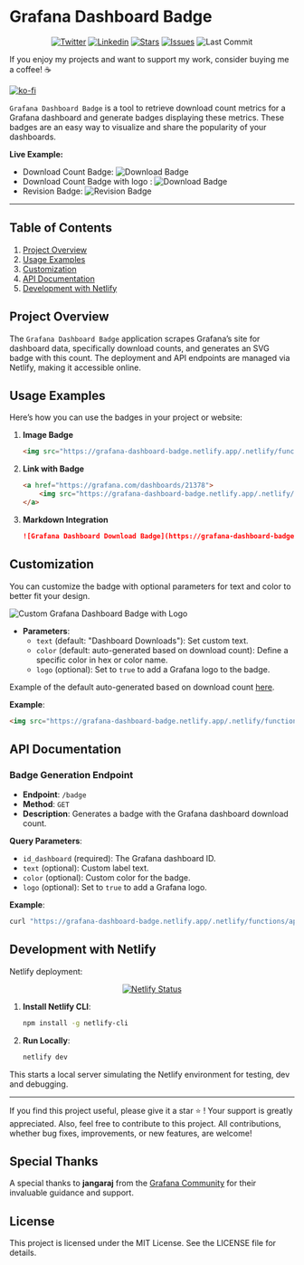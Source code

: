 # Grafana Dashboard Badge

<p align="center">
    <a href="https://twitter.com/cz_antoine"><img alt="Twitter" src="https://img.shields.io/twitter/follow/cz_antoine?style=social"></a>
    <a href="https://www.linkedin.com/in/antoine-cichowicz-837575b1"><img alt="Linkedin" src="https://img.shields.io/badge/-Antoine-blue?style=flat-square&logo=Linkedin&logoColor=white"></a>
    <a href="https://github.com/czantoine/Grafana-Dashboard-Badge"><img alt="Stars" src="https://img.shields.io/github/stars/czantoine/Grafana-Dashboard-Badge"></a>
    <a href="https://github.com/czantoine/Grafana-Dashboard-Badge"><img alt="Issues" src="https://img.shields.io/github/issues/czantoine/Grafana-Dashboard-Badge"></a>
    <img alt="Last Commit" src="https://img.shields.io/github/last-commit/czantoine/Grafana-Dashboard-Badge">
</p>

If you enjoy my projects and want to support my work, consider buying me a coffee! ☕️

[![ko-fi](https://ko-fi.com/img/githubbutton_sm.svg)](https://ko-fi.com/V7V22V693)

`Grafana Dashboard Badge` is a tool to retrieve download count metrics for a Grafana dashboard and generate badges displaying these metrics. These badges are an easy way to visualize and share the popularity of your dashboards.

**Live Example:**
- Download Count Badge: ![Download Badge](https://grafana-dashboard-badge.netlify.app/.netlify/functions/api/badge?id_dashboard=21378)
- Download Count Badge with logo : ![Download Badge](https://grafana-dashboard-badge.netlify.app/.netlify/functions/api/badge?id_dashboard=21378&logo=true)
- Revision Badge: ![Revision Badge](https://grafana-dashboard-badge.netlify.app/.netlify/functions/api/revision-badge?id_dashboard=21378)

---

## Table of Contents

1. [Project Overview](#project-overview)
2. [Usage Examples](#usage-examples)
3. [Customization](#customization)
4. [API Documentation](#api-documentation)
5. [Development with Netlify](#development-with-netlify)

## Project Overview

The `Grafana Dashboard Badge` application scrapes Grafana’s site for dashboard data, specifically download counts, and generates an SVG badge with this count. The deployment and API endpoints are managed via Netlify, making it accessible online.

## Usage Examples

Here’s how you can use the badges in your project or website:

1. **Image Badge**

    ```html
    <img src="https://grafana-dashboard-badge.netlify.app/.netlify/functions/api/badge?id_dashboard=21378" alt="Grafana Dashboard Download Badge">
    ```

2. **Link with Badge**

    ```html
    <a href="https://grafana.com/dashboards/21378">
        <img src="https://grafana-dashboard-badge.netlify.app/.netlify/functions/api/badge?id_dashboard=21378" alt="Grafana Dashboard Download Badge">
    </a>
    ```

3. **Markdown Integration**

    ```markdown
    ![Grafana Dashboard Download Badge](https://grafana-dashboard-badge.netlify.app/.netlify/functions/api/badge?id_dashboard=21378)
    ```

## Customization

You can customize the badge with optional parameters for text and color to better fit your design.

![Custom Grafana Dashboard Badge with Logo](https://grafana-dashboard-badge.netlify.app/.netlify/functions/api/badge?id_dashboard=21378&text=My%20Custom%20Badge&color=blue&logo=true)

- **Parameters**:
    - `text` (default: "Dashboard Downloads"): Set custom text.
    - `color` (default: auto-generated based on download count): Define a specific color in hex or color name.
    - `logo` (optional): Set to `true` to add a Grafana logo to the badge.

Example of the default auto-generated based on download count [here](ColorScheme.md).

**Example**:

```html
<img src="https://grafana-dashboard-badge.netlify.app/.netlify/functions/api/badge?id_dashboard=21378&text=Popularity&color=blue&logo=true" alt="Custom Grafana Badge">
```

## API Documentation

### Badge Generation Endpoint

- **Endpoint**: `/badge`
- **Method**: `GET`
- **Description**: Generates a badge with the Grafana dashboard download count.

**Query Parameters**:
- `id_dashboard` (required): The Grafana dashboard ID.
- `text` (optional): Custom label text.
- `color` (optional): Custom color for the badge.
- `logo` (optional): Set to `true` to add a Grafana logo.

**Example**:

```bash
curl "https://grafana-dashboard-badge.netlify.app/.netlify/functions/api/badge?id_dashboard=21378&text=Downloads&color=green&logo=true"
```

## Development with Netlify

Netlify deployment:

<p align="center">
  <a href="https://app.netlify.com/sites/grafana-dashboard-badge/deploys">
    <img src="https://api.netlify.com/api/v1/badges/fdafb19b-c8b7-4ce8-87ba-3502793c3d55/deploy-status" alt="Netlify Status">
  </a>
</p>

1. **Install Netlify CLI**:
    ```bash
    npm install -g netlify-cli
    ```

2. **Run Locally**:
    ```bash
    netlify dev
    ```

This starts a local server simulating the Netlify environment for testing, dev and debugging.

---

If you find this project useful, please give it a star ⭐️ ! Your support is greatly appreciated. Also, feel free to contribute to this project. All contributions, whether bug fixes, improvements, or new features, are welcome!

## Special Thanks

A special thanks to **jangaraj** from the [Grafana Community](https://community.grafana.com/u/jangaraj/summary) for their invaluable guidance and support.

## License

This project is licensed under the MIT License. See the LICENSE file for details.
